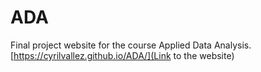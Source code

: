 # ADA
Final project website for the course Applied Data Analysis.
[https://cyrilvallez.github.io/ADA/](Link to the website)
